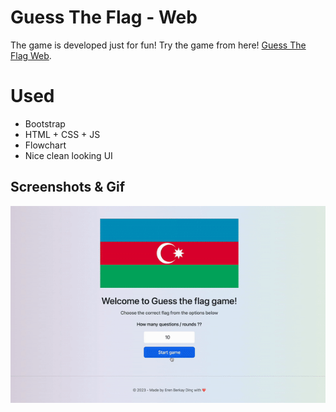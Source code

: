 # Guess The Flag - Web
The game is developed just for fun! 
Try the game from here! [Guess The Flag Web](https://erenberkaydinc.github.io/GuessTheFlagWeb/).
# Used
- Bootstrap
- HTML + CSS + JS
- Flowchart
- Nice clean looking UI

## Screenshots & Gif
![Browser](https://github.com/erenberkaydinc/GuessTheFlagWeb/blob/master/guesstheflag.gif?raw=true)
